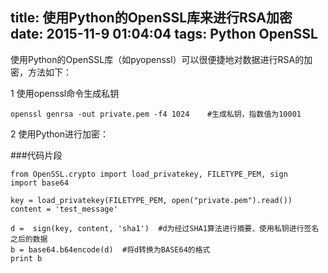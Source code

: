title: 使用Python的OpenSSL库来进行RSA加密
date: 2015-11-9 01:04:04
tags: Python OpenSSL
---
使用Python的OpenSSL库（如pyopenssl）可以很便捷地对数据进行RSA的加密，方法如下：

1 使用openssl命令生成私钥
```
openssl genrsa -out private.pem -f4 1024    #生成私钥，指数值为10001
```
2 使用Python进行加密：

###代码片段
```
from OpenSSL.crypto import load_privatekey, FILETYPE_PEM, sign  
import base64  
   
key = load_privatekey(FILETYPE_PEM, open("private.pem").read())  
content = 'test_message' 
   
d =  sign(key, content, 'sha1')  #d为经过SHA1算法进行摘要、使用私钥进行签名之后的数据   
b = base64.b64encode(d)  #将d转换为BASE64的格式   
print b
```